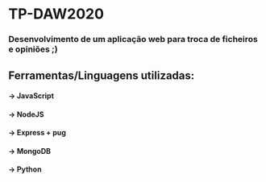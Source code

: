 # TP-DAW2020

### Desenvolvimento de um aplicação web para troca de ficheiros e opiniões ;)

## Ferramentas/Linguagens utilizadas:
#### -> JavaScript
#### -> NodeJS
#### -> Express + pug
#### -> MongoDB
#### -> Python
